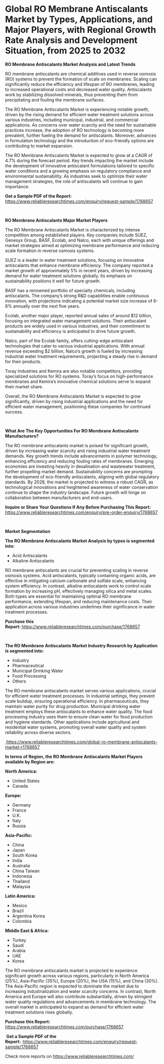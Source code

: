 <p><h1>Global RO Membrane Antiscalants Market by Types, Applications, and Major Players, with Regional Growth Rate Analysis and Development Situation, from 2025 to 2032</h1></p><p><strong>RO Membrane Antiscalants Market Analysis and Latest Trends</strong></p>
<p><p>RO membrane antiscalants are chemical additives used in reverse osmosis (RO) systems to prevent the formation of scale on membranes. Scaling can significantly reduce the efficiency and lifespan of RO membranes, leading to increased operational costs and decreased water quality. Antiscalants work by stabilizing dissolved minerals, thus preventing them from precipitating and fouling the membrane surfaces.</p><p>The RO Membrane Antiscalants Market is experiencing notable growth, driven by the rising demand for efficient water treatment solutions across various industries, including municipal, industrial, and commercial applications. As concerns over water scarcity and the need for sustainable practices increase, the adoption of RO technology is becoming more prevalent, further fueling the demand for antiscalants. Moreover, advances in formulation technology and the introduction of eco-friendly options are contributing to market expansion.</p><p>The RO Membrane Antiscalants Market is expected to grow at a CAGR of 4.7% during the forecast period. Key trends impacting the market include the development of innovative antiscalant formulations tailored to specific water conditions and a growing emphasis on regulatory compliance and environmental sustainability. As industries seek to optimize their water management strategies, the role of antiscalants will continue to gain importance.</p></p>
<p><strong>Get a Sample PDF of the Report:&nbsp;</strong> <a href="https://www.reliableresearchtimes.com/enquiry/request-sample/1768657?utm_campaign=2248&utm_medium=2&utm_source=Github&utm_content=ia&utm_term=02022025&utm_id=ro-membrane-antiscalants">https://www.reliableresearchtimes.com/enquiry/request-sample/1768657</a></p>
<p>&nbsp;</p>
<p><strong>RO Membrane Antiscalants Major Market Players</strong></p>
<p><p>The RO Membrane Antiscalants Market is characterized by intense competition among established players. Key companies include SUEZ, Genesys Group, BASF, Ecolab, and Nalco, each with unique offerings and market strategies aimed at optimizing membrane performance and reducing scale formation in reverse osmosis systems.</p><p>SUEZ is a leader in water treatment solutions, focusing on innovative antiscalants that enhance membrane efficiency. The company reported a market growth of approximately 5% in recent years, driven by increasing demand for water treatment solutions globally. Its emphasis on sustainability positions it well for future growth.</p><p>BASF has a renowned portfolio of specialty chemicals, including antiscalants. The company’s strong R&D capabilities enable continuous innovation, with projections indicating a potential market size increase of 6-8% annually over the next five years.</p><p>Ecolab, another major player, reported annual sales of around $12 billion, focusing on integrated water management solutions. Their antiscalant products are widely used in various industries, and their commitment to sustainability and efficiency is anticipated to drive future growth.</p><p>Nalco, part of the Ecolab family, offers cutting-edge antiscalant technologies that cater to various industrial applications. With annual revenue exceeding $2 billion, Nalco’s growth is fueled by increasing industrial water treatment requirements, projecting a steady rise in demand for their products.</p><p>Toray Industries and Kemira are also notable competitors, providing specialized solutions for RO systems. Toray’s focus on high-performance membranes and Kemira’s innovative chemical solutions serve to expand their market share.</p><p>Overall, the RO Membrane Antiscalants Market is expected to grow significantly, driven by rising industrial applications and the need for efficient water management, positioning these companies for continued success.</p></p>
<p>&nbsp;</p>
<p><strong>What Are The Key Opportunities For RO Membrane Antiscalants Manufacturers?</strong></p>
<p><p>The RO membrane antiscalants market is poised for significant growth, driven by increasing water scarcity and rising industrial water treatment demands. Key growth trends include advancements in polymer technology, enhancing efficiency and reducing fouling rates of membranes. Emerging economies are investing heavily in desalination and wastewater treatment, further propelling market demand. Sustainability concerns are prompting the development of eco-friendly antiscalants, aligning with global regulatory standards. By 2028, the market is projected to witness a robust CAGR, as technological innovations and heightened awareness of water conservation continue to shape the industry landscape. Future growth will hinge on collaboration between manufacturers and end-users.</p></p>
<p><strong>Inquire or Share Your Questions If Any Before Purchasing This Report:</strong> <a href="https://www.reliableresearchtimes.com/enquiry/pre-order-enquiry/1768657?utm_campaign=2248&utm_medium=2&utm_source=Github&utm_content=ia&utm_term=02022025&utm_id=ro-membrane-antiscalants">https://www.reliableresearchtimes.com/enquiry/pre-order-enquiry/1768657</a></p>
<p>&nbsp;</p>
<p><strong>Market Segmentation</strong></p>
<p><strong>The RO Membrane Antiscalants Market Analysis by types is segmented into:</strong></p>
<p><ul><li>Acid Antiscalants</li><li>Alkaline Antiscalants</li></ul></p>
<p><p>RO membrane antiscalants are crucial for preventing scaling in reverse osmosis systems. Acid antiscalants, typically containing organic acids, are effective in mitigating calcium carbonate and sulfate scale, enhancing system efficiency. In contrast, alkaline antiscalants work to control scale formation by increasing pH, effectively managing silica and metal scales. Both types are essential for maintaining optimal RO membrane performance, extending lifespan, and reducing maintenance costs. Their application across various industries underlines their significance in water treatment processes.</p></p>
<p><strong>Purchase this Report:&nbsp;</strong><a href="https://www.reliableresearchtimes.com/purchase/1768657?utm_campaign=2248&utm_medium=2&utm_source=Github&utm_content=ia&utm_term=02022025&utm_id=ro-membrane-antiscalants">https://www.reliableresearchtimes.com/purchase/1768657</a></p>
<p>&nbsp;</p>
<p><strong>The RO Membrane Antiscalants Market Industry Research by Application is segmented into:</strong></p>
<p><ul><li>Industry</li><li>Pharmaceutical</li><li>Municipal Drinking Water</li><li>Food Processing</li><li>Others</li></ul></p>
<p><p>The RO membrane antiscalants market serves various applications, crucial for efficient water treatment processes. In industrial settings, they prevent scale buildup, ensuring operational efficiency. In pharmaceuticals, they maintain water purity for drug production. Municipal drinking water treatment employs these antiscalants to enhance water quality. The food processing industry uses them to ensure clean water for food production and hygiene standards. Other applications include agricultural and residential water systems, promoting overall water quality and system reliability across diverse sectors.</p></p>
<p><a href="https://www.reliableresearchtimes.com/global-ro-membrane-antiscalants-market-r1768657?utm_campaign=2248&utm_medium=2&utm_source=Github&utm_content=ia&utm_term=02022025&utm_id=ro-membrane-antiscalants">&nbsp;https://www.reliableresearchtimes.com/global-ro-membrane-antiscalants-market-r1768657</a></p>
<p><strong>In terms of Region, the RO Membrane Antiscalants Market Players available by Region are:</strong></p>
<p>
    <p> <strong> North America: </strong>
        <ul>
            <li>United States</li>
            <li>Canada</li>
        </ul>
        </p> 
    <p> <strong> Europe: </strong>
        <ul>
            <li>Germany</li>
            <li>France</li>
            <li>U.K.</li>
            <li>Italy</li>
            <li>Russia</li>
        </ul>
        </p> 
    <p> <strong> Asia-Pacific: </strong>
        <ul>
            <li>China</li>
            <li>Japan</li>
            <li>South Korea</li>
            <li>India</li>
            <li>Australia</li>
            <li>China Taiwan</li>
            <li>Indonesia</li>
            <li>Thailand</li>
            <li>Malaysia</li>
        </ul>
        </p> 
    <p> <strong> Latin America: </strong>
        <ul>
            <li>Mexico</li>
            <li>Brazil</li>
            <li>Argentina Korea</li>
            <li>Colombia</li>
        </ul>
        </p> 
    <p> <strong> Middle East & Africa: </strong>
        <ul>
            <li>Turkey</li>
            <li>Saudi</li>
            <li>Arabia</li>
            <li>UAE</li>
            <li>Korea</li>
        </ul>
    </p>
    </p>
<p><p>The RO membrane antiscalants market is projected to experience significant growth across various regions, particularly in North America (25%), Asia-Pacific (35%), Europe (20%), the USA (15%), and China (30%). The Asia-Pacific region is expected to dominate the market due to increasing industrialization and water scarcity concerns. In contrast, North America and Europe will also contribute substantially, driven by stringent water quality regulations and advancements in membrane technology. The overall market is anticipated to expand as demand for efficient water treatment solutions rises globally.</p></p>
<p><strong>Purchase this Report: </strong><a href="https://www.reliableresearchtimes.com/purchase/1768657?utm_campaign=2248&utm_medium=2&utm_source=Github&utm_content=ia&utm_term=02022025&utm_id=ro-membrane-antiscalants">https://www.reliableresearchtimes.com/purchase/1768657</a></p>
<p>&nbsp;<strong>Get a Sample PDF of the Report:&nbsp;&nbsp;</strong><a href="https://www.reliableresearchtimes.com/enquiry/request-sample/1768657?utm_campaign=2248&utm_medium=2&utm_source=Github&utm_content=ia&utm_term=02022025&utm_id=ro-membrane-antiscalants">https://www.reliableresearchtimes.com/enquiry/request-sample/1768657</a></p>
<p><strong></strong></p>
<p>Check more reports on <a href="https://www.reliableresearchtimes.com/?utm_campaign=2248&utm_medium=2&utm_source=Github&utm_content=ia&utm_term=02022025&utm_id=ro-membrane-antiscalants">https://www.reliableresearchtimes.com/</a></p>